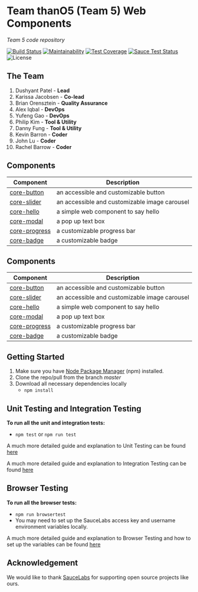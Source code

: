 # Team thanO5 (Team 5) Web Components
*Team 5 code repository* 

[![Build Status](https://travis-ci.com/ucsd-cse112/thanO5.svg?token=z2v5dXcEyJJpnTivhteB&branch=master)](https://travis-ci.com/ucsd-cse112/thanO5)
[![Maintainability](https://api.codeclimate.com/v1/badges/c46bd5e7fe5cc18e9541/maintainability)](https://codeclimate.com/repos/5cbebc0cfbadb16720001ec7/maintainability)
[![Test Coverage](https://api.codeclimate.com/v1/badges/c46bd5e7fe5cc18e9541/test_coverage)](https://codeclimate.com/repos/5cbebc0cfbadb16720001ec7/test_coverage)
[![Sauce Test Status](https://saucelabs.com/buildstatus/team5thanos)](https://saucelabs.com/u/team5thanos)
![License](https://img.shields.io/badge/License-MIT-yellow.svg)

## The Team
1. Dushyant Patel - **Lead**
2. Karissa Jacobsen - **Co-lead**
3. Brian Orensztein - **Quality Assurance**
4. Alex Iqbal - **DevOps**
5. Yufeng Gao - **DevOps**
6. Philip Kim - **Tool & Utility**
7. Danny Fung - **Tool & Utility**
8. Kevin Barron - **Coder**
9. John Lu - **Coder**
10. Rachel Barrow - **Coder**
 
## Components
Component | Description
--------- | -----------
[core-button](https://github.com/ucsd-cse112/thanOS/tree/master/components/core-button#core-button) | an accessible and customizable button
[core-slider](https://github.com/ucsd-cse112/thanOS/tree/master/components/core-slider#core-slider) | an accessible and customizable image carousel
[core-hello](https://github.com/ucsd-cse112/thanOS/tree/master/components/core-hello#core-hello) | a simple web component to say hello
[core-modal](https://github.com/ucsd-cse112/thanOS/tree/master/components/core-modal#core-modal) | a pop up text box
[core-progress](https://github.com/ucsd-cse112/thanOS/tree/master/components/core-progress#core-progress) | a customizable progress bar
[core-badge](https://github.com/ucsd-cse112/thanOS/tree/master/components/core-badge#core-badge) | a customizable badge

## Components
Component | Description
--------- | -----------
[core-button](https://github.com/ucsd-cse112/thanOS/tree/master/components/core-button#core-button) | an accessible and customizable button
[core-slider](https://github.com/ucsd-cse112/thanOS/tree/master/components/core-slider#core-slider) | an accessible and customizable image carousel
[core-hello](https://github.com/ucsd-cse112/thanOS/tree/master/components/core-hello#core-hello) | a simple web component to say hello
[core-modal](https://github.com/ucsd-cse112/thanOS/tree/master/components/core-modal#core-modal) | a pop up text box
[core-progress](https://github.com/ucsd-cse112/thanOS/tree/master/components/core-progress#core-progress) | a customizable progress bar
[core-badge](https://github.com/ucsd-cse112/thanOS/tree/master/components/core-badge#core-badge) | a customizable badge
 
## Getting Started
1. Make sure you have [Node Package Manager](https://nodejs.org/en/download/) (npm) installed.
2. Clone the repo/pull from the branch *master*
3. Download all necessary dependencies locally
	- `npm install`

## Unit Testing and Integration Testing
**To run all the unit and integration tests:**
- `npm test` or `npm run test`

A much more detailed guide and explanation to Unit Testing can be found [here](https://docs.google.com/document/d/1N5Mdvw3mUZzqnDy4j3Zy-UZNi_xN5Kv3ctdWr3Vi5T4/edit)

A much more detailed guide and explanation to Integration Testing can be found [here](https://docs.google.com/document/d/1ZXp29jMGDu2BMSO8LRCvTIIiLbpRYNt_g1ojZT9xwA0/edit)

## Browser Testing
**To run all the browser tests:**
- `npm run browsertest`
- You may need to set up the SauceLabs access key and username environment variables locally.

A much more detailed guide and explanation to Browser Testing and how to set up the variables can be found [here](https://docs.google.com/document/d/1RcgaIx0Ty2WkElnowXgwl0UY5Z8WI2w-KNIHo9UeGPA/edit#)


## Acknowledgement
We would like to thank [SauceLabs](https://saucelabs.com/) for supporting open source projects like ours.
